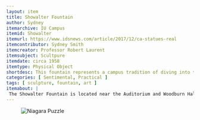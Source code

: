 ```yaml
---
layout: item
title: Showalter Fountain
author: Sydney
itemarchive: IU Campus
itemid: Showalter
itemurl: https://www.idsnews.com/article/2017/12/ca-statues-real
itemcontributor: Sydney Smith
itemcreator: Professor Robert Laurent
itemsubject: Scultpure
itemdate: circa 1958
itemtype: Physical Object
shortdesc: This fountain represents a campus tradition of diving into the fountain for incoming and graduating students.
categories: [ Sentimental, Practical ]
tags: [ sculpture, fountain, art ]
itemabout: |
 The Showalter Fountain is located near the Auditorium and Woodburn Hall. It was desgined by an IU professor, Robert Laurent and was brought to campus in 1958. When it was first brought to campus, there was a bit of controversy regarding the nudity of the scultped woman. The scultpure is of the 'Birth of Venus,' in which the Roman goddess is emerging from the water, surrounded by fish. The fountain is named after Grace Showalter, whom it was dedicated to on October 22, 1961. 
--- 
```


<figure>
  <img src="https://martinboling.photoshelter.com/image/I00006n7QICb2ikU" alt="Niagara Puzzle"/>
  </figure>
